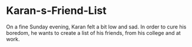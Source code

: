 # Karan-s-Friend-List
On a fine Sunday evening, Karan felt a bit low and sad. In order to cure his boredom, he wants to create a list of his friends, from his college and at work.
